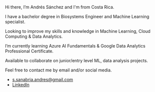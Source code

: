 Hi there, I’m Andrés Sánchez and I'm from Costa Rica.

I have a bachelor degree in Biosystems Engineer and Machine Learning specialist.

Looking to improve my skills and knowledge in Machine Learning, Cloud Computing & Data Analytics.

I’m currently learning Azure AI Fundamentals & Google Data Analytics Professional Certificate.

Available to collaborate on junior/entry level ML, data analysis projects.

Feel free to contact me by email and/or social media.

* s.sanabria.andres@gmail.com
* [LinkedIn](https://www.linkedin.com/in/andres-sanchez-s/)

<!---
AndresJSS/AndresJSS is a ✨ special ✨ repository because its `README.md` (this file) appears on your GitHub profile.
You can click the Preview link to take a look at your changes.
--->
